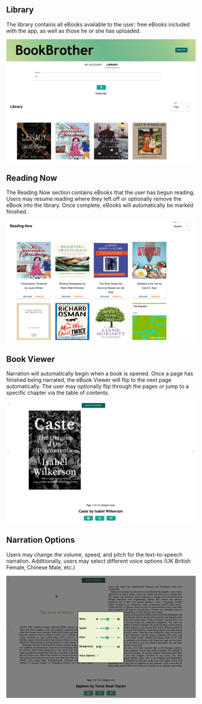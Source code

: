 ## Library

The library contains all eBooks available to the user: free eBooks included with the app, as well as those he or she has uploaded.

<p
  align="center">
  <img
    alt="library" src="images/demo/1 - Library.png">
</p>

## Reading Now

The Reading Now section contains eBooks that the user has begun reading. Users may resume reading where they left off or optionally remove the eBook into the library. Once complete, eBooks will automatically be marked finished.

<p
  align="center">
  <img
    alt="reading now" src="images/demo/2 - Reading Now.png">
</p>

## Book Viewer

Narration will automatically begin when a book is opened. Once a page has finished being narrated, the eBook Viewer will flip to the next page automatically. The user may optionally flip through the pages or jump to a specific chapter via the table of contents.

<p
  align="center">
  <img
    alt="book viewer" src="images/demo/3 - Book.png">
</p>

## Narration Options

Users may change the volume, speed, and pitch for the text-to-speech narration. Additionally, users may select different voice options (UK British Female, Chinese Male, etc.)

<p
  align="center">
  <img
    alt="narration options" src="images/demo/4 - Narration Options.png">
</p>
